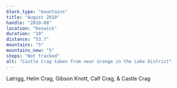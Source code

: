 ```yaml
---
block_type: "mountains"
title: "August 2010"
handle: "2010-08"
location: "Keswick"
duration: "10"
distance: "53.7"
mountains: "5"
mountains_new: "5"
steps: "Not tracked"
alt: "Castle Crag taken from near Grange in the Lake District"
---
```


Latrigg, Helm Crag, Gibson Knott, Calf Crag, & Castle Crag
